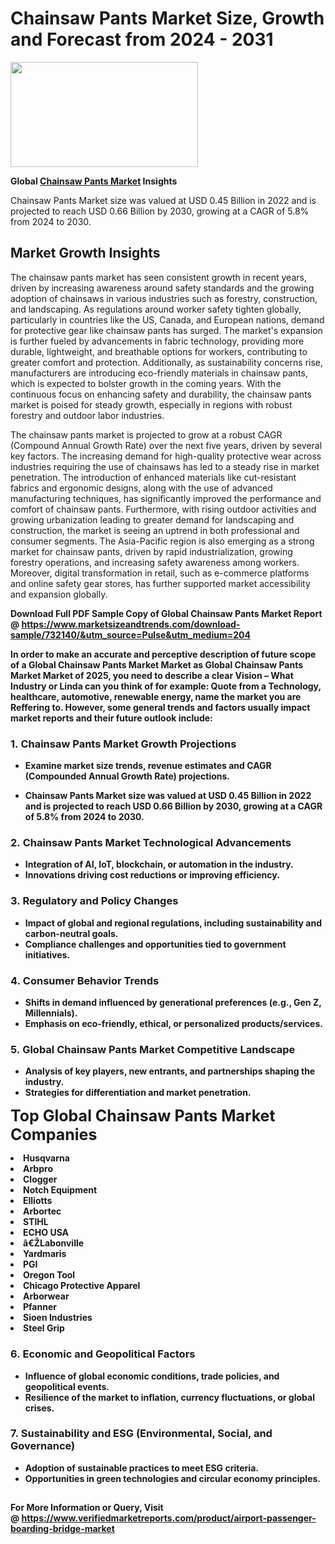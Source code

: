 <H1>Chainsaw Pants Market Size, Growth and Forecast from 2024 - 2031</H1><img class="aligncenter size-medium wp-image-584254" src="https://thirdeyenews.in/wp-content/uploads/2024/09/Global-Market-Research-300x168.jpeg" alt="" width="300" height="168" /><p><strong>Global&nbsp;<a href="https://www.marketsizeandtrends.com/download-sample/732140/&amp;utm_source=Pulse&amp;utm_medium=204">Chainsaw Pants Market</a> Insights</strong></p><p>Chainsaw Pants Market size was valued at USD 0.45 Billion in 2022 and is projected to reach USD 0.66 Billion by 2030, growing at a CAGR of 5.8% from 2024 to 2030.</p><p><h2>Market Growth Insights</h2> <p>The chainsaw pants market has seen consistent growth in recent years, driven by increasing awareness around safety standards and the growing adoption of chainsaws in various industries such as forestry, construction, and landscaping. As regulations around worker safety tighten globally, particularly in countries like the US, Canada, and European nations, demand for protective gear like chainsaw pants has surged. The market's expansion is further fueled by advancements in fabric technology, providing more durable, lightweight, and breathable options for workers, contributing to greater comfort and protection. Additionally, as sustainability concerns rise, manufacturers are introducing eco-friendly materials in chainsaw pants, which is expected to bolster growth in the coming years. With the continuous focus on enhancing safety and durability, the chainsaw pants market is poised for steady growth, especially in regions with robust forestry and outdoor labor industries.</p> <p><strong></strong></p> <p>The chainsaw pants market is projected to grow at a robust CAGR (Compound Annual Growth Rate) over the next five years, driven by several key factors. The increasing demand for high-quality protective wear across industries requiring the use of chainsaws has led to a steady rise in market penetration. The introduction of enhanced materials like cut-resistant fabrics and ergonomic designs, along with the use of advanced manufacturing techniques, has significantly improved the performance and comfort of chainsaw pants. Furthermore, with rising outdoor activities and growing urbanization leading to greater demand for landscaping and construction, the market is seeing an uptrend in both professional and consumer segments. The Asia-Pacific region is also emerging as a strong market for chainsaw pants, driven by rapid industrialization, growing forestry operations, and increasing safety awareness among workers. Moreover, digital transformation in retail, such as e-commerce platforms and online safety gear stores, has further supported market accessibility and expansion globally.</p> <p><strong></p><p><span class=""><strong>Download Full PDF Sample Copy of Global Chainsaw Pants Market Report</strong> @ <a href="https://www.marketsizeandtrends.com/download-sample/732140/&amp;utm_source=Pulse&amp;utm_medium=204" target="_blank">https://www.marketsizeandtrends.com/download-sample/732140/&amp;utm_source=Pulse&amp;utm_medium=204</a></span></p><p>In order to make an accurate and perceptive description of future scope of a Global&nbsp;Chainsaw Pants Market Market as Global&nbsp;Chainsaw Pants Market Market of 2025, you need to describe a clear Vision &ndash; What Industry or Linda can you think of for example: Quote from a Technology, healthcare, automotive, renewable energy, name the market you are Reffering to. However, some general trends and factors usually impact market reports and their future outlook include:</p><h3>1.&nbsp;<strong>Chainsaw Pants Market Growth Projections</strong></h3><ul><li>Examine market size trends, revenue estimates and CAGR (Compounded Annual Growth Rate) projections.</li><li><p>Chainsaw Pants Market size was valued at USD 0.45 Billion in 2022 and is projected to reach USD 0.66 Billion by 2030, growing at a CAGR of 5.8% from 2024 to 2030.</p></li></ul><h3>2.&nbsp;<strong>Chainsaw Pants Market Technological Advancements</strong></h3><ul><li>Integration of AI, IoT, blockchain, or automation in the industry.</li><li>Innovations driving cost reductions or improving efficiency.</li></ul><h3>3.&nbsp;<strong>Regulatory and Policy Changes</strong></h3><ul><li>Impact of global and regional regulations, including sustainability and carbon-neutral goals.</li><li>Compliance challenges and opportunities tied to government initiatives.</li></ul><h3>4.&nbsp;<strong>Consumer Behavior Trends</strong></h3><ul><li>Shifts in demand influenced by generational preferences (e.g., Gen Z, Millennials).</li><li>Emphasis on eco-friendly, ethical, or personalized products/services.</li></ul><h3>5.&nbsp;<strong>Global Chainsaw Pants Market Competitive Landscape</strong></h3><ul><li>Analysis of key players, new entrants, and partnerships shaping the industry.</li><li>Strategies for differentiation and market penetration.</li></ul><p data-pm-slice="1 1 []"><span style="color: inherit; font-family: inherit; font-size: 25px;">Top Global Chainsaw Pants Market Companies</span></p><div class="" data-test-id=""><p><li>Husqvarna</li><li> Arbpro</li><li> Clogger</li><li> Notch Equipment</li><li> Elliotts</li><li> Arbortec</li><li> STIHL</li><li> ECHO USA</li><li> â€ŽLabonville</li><li> Yardmaris</li><li> PGI</li><li> Oregon Tool</li><li> Chicago Protective Apparel</li><li> Arborwear</li><li> Pfanner</li><li> Sioen Industries</li><li> Steel Grip</li></p></div><h3>6.&nbsp;<strong>Economic and Geopolitical Factors</strong></h3><ul><li>Influence of global economic conditions, trade policies, and geopolitical events.</li><li>Resilience of the market to inflation, currency fluctuations, or global crises.</li></ul><h3>7.&nbsp;<strong>Sustainability and ESG (Environmental, Social, and Governance)</strong></h3><ul><li>Adoption of sustainable practices to meet ESG criteria.</li><li>Opportunities in green technologies and circular economy principles.</li></ul><h2><strong style="font-size: 14px;">For More Information or Query, Visit @&nbsp;</strong><a style="background-color: #ffffff; font-size: 14px;" href="https://www.marketsizeandtrends.com/report/chainsaw-pants-market/" target="_blank">https://www.verifiedmarketreports.com/product/airport-passenger-boarding-bridge-market</a></h2>
